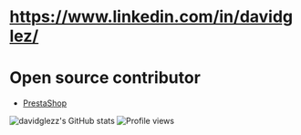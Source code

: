 # https://www.linkedin.com/in/davidglez/

# Open source contributor
- [PrestaShop](https://contributors.prestashop.com/#davidglezz)

![davidglezz's GitHub stats](https://github-readme-stats.vercel.app/api?username=davidglezz&show_icons=true)
![Profile views](https://komarev.com/ghpvc/?username=davidglezz&color=green)
